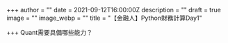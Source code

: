 +++
author = ""
date = 2021-09-12T16:00:00Z
description = ""
draft = true
image = ""
image_webp = ""
title = "【金融人】Python財務計算Day1"

+++
Quant需要具備哪些能力？
